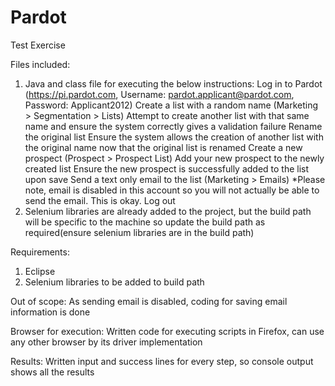 # Pardot
Test Exercise

Files included:
1. Java and class file for executing the below instructions:
Log in to Pardot (https://pi.pardot.com, Username: pardot.applicant@pardot.com, Password: Applicant2012)
Create a list with a random name (Marketing > Segmentation > Lists)
Attempt to create another list with that same name and ensure the system correctly gives a validation failure
Rename the original list
Ensure the system allows the creation of another list with the original name now that the original list is renamed
Create a new prospect (Prospect > Prospect List)
Add your new prospect to the newly created list
Ensure the new prospect is successfully added to the list upon save
Send a text only email to the list (Marketing > Emails)  *Please note, email is disabled in this account so you will not actually be able to send the email.  This is okay.
Log out
2. Selenium libraries are already added to the project, but the build path will be specific to the machine so update the build path as required(ensure selenium libraries are in the build path)

Requirements:
1. Eclipse
2. Selenium libraries to be added to build path

Out of scope:
As sending email is disabled, coding for saving email information is done

Browser for execution:
Written code for executing scripts in Firefox, can use any other browser by its driver implementation

Results:
Written input and success lines for every step, so console output shows all the results
